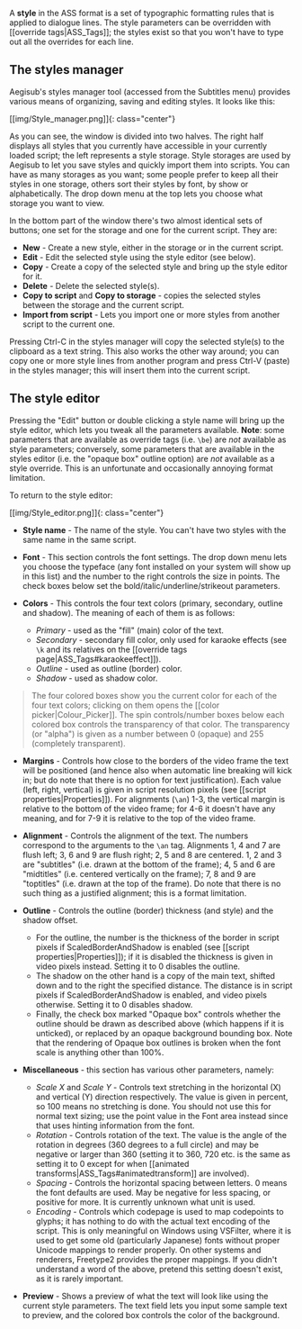 A **style** in the ASS format is a set of typographic formatting rules that is
applied to dialogue lines. The style parameters can be overridden with
[[override tags|ASS_Tags]]; the styles exist so that you won't have to type out
all the overrides for each line.

## The styles manager ##

Aegisub's styles manager tool (accessed from the Subtitles menu) provides
various means of organizing, saving and editing styles. It looks like this:

[[img/Style_manager.png]]{: class="center"}

As you can see, the window is divided into two halves. The right half displays
all styles that you currently have accessible in your currently loaded script;
the left represents a style storage. Style storages are used by Aegisub to let
you save styles and quickly import them into scripts. You can have as many
storages as you want; some people prefer to keep all their styles in one
storage, others sort their styles by font, by show or alphabetically. The drop
down menu at the top lets you choose what storage you want to view.

In the bottom part of the window there's two almost identical sets of buttons;
one set for the storage and one for the current script. They are:

* **New** - Create a new style, either in the storage or in the current script.
* **Edit** - Edit the selected style using the style editor (see below).
* **Copy** - Create a copy of the selected style and bring up the style editor
  for it.
* **Delete** - Delete the selected style(s).
* **Copy to script** and **Copy to storage** - copies the selected styles
  between the storage and the current script.
* **Import from script** - Lets you import one or more styles from another
  script to the current one.

Pressing Ctrl-C in the styles manager will copy the selected style(s) to the
clipboard as a text string. This also works the other way around; you can copy
one or more style lines from another program and press Ctrl-V (paste) in the
styles manager; this will insert them into the current script.

## The style editor ##

Pressing the "Edit" button or double clicking a style name will bring up the
style editor, which lets you tweak all the parameters available. **Note**: some
parameters that are available as override tags (i.e. `\be`) are _not_ available
as style parameters; conversely, some parameters that are available in the
styles editor (i.e. the "opaque box" outline option) are _not_ available as a
style override. This is an unfortunate and occasionally annoying format
limitation.

To return to the style editor:

[[img/Style_editor.png]]{: class="center"}


* **Style name** - The name of the style. You can't have two styles with the
  same name in the same script.
* **Font** - This section controls the font settings. The drop down menu lets
  you choose the typeface (any font installed on your system will show up in
  this list) and the number to the right controls the size in points. The
  check boxes below set the bold/italic/underline/strikeout parameters.
* **Colors** - This controls the four text colors (primary, secondary, outline
  and shadow). The meaning of each of them is as follows:

  * _Primary_ - used as the "fill" (main) color of the text.
  * _Secondary_ - secondary fill color, only used for karaoke effects (see
    `\k` and its relatives on the [[override tags page|ASS_Tags#karaokeeffect]]).
  * _Outline_ - used as outline (border) color.
  * _Shadow_ - used as shadow color.

>  The four colored boxes show you the current color for each of the four text
>  colors; clicking on them opens the [[color picker|Colour_Picker]]. The spin
>  controls/number boxes below each colored box controls the transparency of
>  that color. The transparency (or "alpha") is given as a number between 0
>  (opaque) and 255 (completely transparent).

* **Margins** - Controls how close to the borders of the video frame the text
  will be positioned (and hence also when automatic line breaking will kick in;
  but do note that there is no option for text justification). Each value
  (left, right, vertical) is given in script resolution pixels (see [[script
  properties|Properties]]). For alignments (`\an`) 1-3, the vertical
  margin is relative to the bottom of the video frame; for 4-6 it doesn't have
  any meaning, and for 7-9 it is relative to the top of the video frame.
* **Alignment** - Controls the alignment of the text. The numbers correspond to
  the arguments to the `\an` tag. Alignments 1, 4 and 7 are flush left; 3, 6
  and 9 are flush right; 2, 5 and 8 are centered. 1, 2 and 3 are "subtitles"
  (i.e. drawn at the bottom of the frame); 4, 5 and 6 are "midtitles" (i.e.
  centered vertically on the frame); 7, 8 and 9 are "toptitles" (i.e. drawn at
  the top of the frame). Do note that there is no such thing as a justified
  alignment; this is a format limitation.
* **Outline** - Controls the outline (border) thickness (and style) and the
  shadow offset.

  * For the outline, the number is the thickness of the border in script pixels
    if ScaledBorderAndShadow is enabled (see [[script properties|Properties]]);
    if it is disabled the thickness is given in video pixels instead. Setting
    it to 0 disables the outline.
  * The shadow on the other hand is a copy of the main text, shifted down and
    to the right the specified distance. The distance is in script pixels if
    ScaledBorderAndShadow is enabled, and video pixels otherwise. Setting it to
    0 disables shadow.
  * Finally, the check box marked "Opaque box" controls whether the outline
    should be drawn as described above (which happens if it is unticked), or
    replaced by an opaque background bounding box. Note that the rendering of
    Opaque box outlines is broken when the font scale is anything other than
    100%.
* **Miscellaneous** - this section has various other parameters, namely:

  * _Scale X_ and _Scale Y_ - Controls text stretching in the horizontal (X)
    and vertical (Y) direction respectively. The value is given in percent, so
    100 means no stretching is done. You should not use this for normal text
    sizing; use the point value in the Font area instead since that uses
    hinting information from the font.
  * _Rotation_ - Controls rotation of the text. The value is the angle of the
    rotation in degrees (360 degrees to a full circle) and may be negative or
    larger than 360 (setting it to 360, 720 etc. is the same as setting it to
    0 except for when [[animated transforms|ASS_Tags#animatedtransform]] are
    involved).
  * _Spacing_ - Controls the horizontal spacing between letters. 0 means the
    font defaults are used. May be negative for less spacing, or positive for
    more. It is currently unknown what unit is used.
  * _Encoding_ - Controls which codepage is used to map codepoints to glyphs;
    it has nothing to do with the actual text encoding of the script. This is
    only meaningful on Windows using VSFilter, where it is used to get some old
    (particularly Japanese) fonts without proper Unicode mappings to render
    properly. On other systems and renderers, Freetype2 provides the proper
    mappings. If you didn't understand a word of the above, pretend this
    setting doesn't exist, as it is rarely important.

* **Preview** - Shows a preview of what the text will look like using the
  current style parameters. The text field lets you input some sample text to
  preview, and the colored box controls the color of the background.
